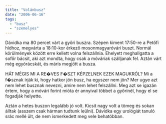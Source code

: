 ```yaml
---
title: "Volánbusz"
date: "2006-06-16"
tags: 
  - "busz"
  - "szemelyes"
---
```


Dávidka ma 80 percet várt a győri buszra. Szépen kiment 17:50-re a Petőfi hídhoz, megvárta a 18:10-kor érkező mosonmagyaróvári buszt. Normál körülmények között erre kellett volna felszállnia. Ehelyett meghallgatta a sofőr bácsit, aki azt mondta, hogy csak a móváriak szálljanak fel. Aztán várt még egyórácskát, és máris megjött a busza.

HÁT MÉGIS MI A RE�VES F�SZT KÉPZELNEK EZEK MAGUKRÓL? Mi a f�sznak írják ki, hogy hatkor jön busz, ha egyszer nem jön? Mer ugye azt nem lehet busznak nevezni, amire nem lehet felszállni. Meg azt se igazán értem, hogy a móvári forint mióta ér annyival többet a győrinél, hogy el se fogadják helyette.

Aztán a hetes buszon legalább jó volt. Kicsit nagy volt a tömeg és sokan álltak (asszem csak hárman tudtunk leülni). Dávidka egy urológiát tanuló srác mellé ült, de nem ismerkedett meg vele behatóbban.
